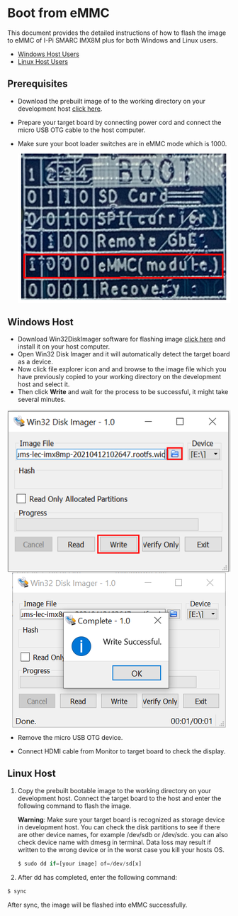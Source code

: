 # Boot from eMMC
<div class = "bullets">
This document provides the detailed instructions of how to flash the image to eMMC of I-Pi SMARC IMX8M plus for both Windows and Linux users.

* [Windows Host Users](#Windows-Host)
* [Linux Host Users](#Linux-Host)    

## **Prerequisites**

- Download the prebuilt image of to the working directory on your development host [click here](https://www.ipi.wiki/pages/downloads-imx8mplus).

- Prepare your target board by connecting power cord and connect the micro USB OTG cable to the host computer.

- Make sure your boot loader switches are in eMMC mode which is 1000.

  <img src="HowToFlashImageeMMC.assets\emmc.PNG" alt="logo" style="zoom:100%; margin-left: auto; margin-right: auto; display: block;" />

## Windows Host

- Download Win32DiskImager software for flashing image [click here](https://win32diskimager.download/) and install it on your host computer.
- Open Win32 Disk Imager and it will automatically detect the target board as a device.
- Now click file explorer icon and and browse to the image file which you have previously copied to your working directory on the development host and select it.
- Then click **Write** and wait for the process to be successful, it might take several minutes.

<img src="HowToFlashImageeMMC.assets\win32_1.PNG" alt="logo" style="zoom:100%; margin-left: auto; margin-right: auto; display: block;" />

  <img src="HowToFlashImageeMMC.assets\win32_2.PNG" alt="logo" style="zoom:100%; margin-left: auto; margin-right: auto; display: block;" />


- Remove the micro USB OTG device.


-  Connect HDMI cable from Monitor to target board to check the display.

## Linux Host

1. Copy the prebuilt bootable image to the working directory on your development host. Connect the target board to the host and enter the following command to flash the image.

   **Warning**: Make sure your target board is recognized as storage device in development host. You can check the disk partitions to see if there are other device names, for example /dev/sdb or /dev/sdc. you can also check device name with dmesg in terminal. Data loss may result if written to the wrong device or in the worst case you kill your hosts OS.

   ```python
   $ sudo dd if=[your image] of=/dev/sd[x]
   ```

2. After dd has completed, enter the following command:

```python
$ sync
```

After sync, the image will be flashed into eMMC successfully. 

</div>